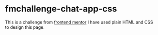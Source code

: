 # fmchallenge-chat-app-css
This is a challenge from [frontend mentor](https://www.frontendmentor.io) 
I have used plain HTML and CSS to design this page.
